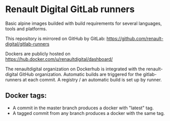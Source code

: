 # Renault Digital GitLab runners

Basic alpine images builded with build requirements for several languages, tools and platforms.

This repository is mirrored on GitHub by GitLab: https://github.com/renault-digital/gitlab-runners

Dockers are publicly hosted on https://hub.docker.com/u/renaultdigital/dashboard/

The renaultdigital organization on Dockerhub is integrated with the renault-digital GitHub organization. 
Automatic builds are triggered for the gitlab-runners at each commit.
A registry / an automatic build is set up by runner.

## Docker tags:
- A commit in the master branch produces a docker with "latest" tag.
- A tagged commit from any branch produces a docker with the same tag.

